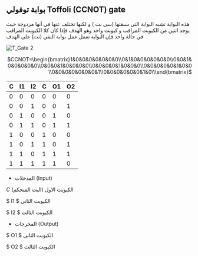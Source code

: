 ## بوابة توفولي Toffoli (CCNOT) gate



هذه البوابة تشبه البوابة التي سبقتها (سي نت ) و لكنها تختلف عنها في أنها مزدوجة حيث يوجد اثنين من الكيوبت المراقب و كيوبت واحد وهو الهدف 
فإذا كان كلا الكيوبت المراقب في حالة واحد فإن البوابة تعمل عمل بوابة النفي (نت) على الهدف




![T_Gate 2](~/images/Toffoli.png)

<div align="right">
     $CCNOT=\begin{bmatrix}1&0&0&0&0&0&0&0\\0&1&0&0&0&0&0&0\\0&0&1&0&0&0&0&0\\0&0&0&1&0&0&0&0\\0&0&0&0&1&0&0&0\\0&0&0&0&0&1&0&0\\0&0&0&0&0&0&0&1\\0&0&0&0&0&0&1&0\\\end{bmatrix}$
</div>







| C  | I1 | I2 | C  |  O1|  O2| 
|--- |--- |--- |--- |--- |--- |
| 0  | 0  |  0 |  0 | 0  | 0  |
| 0  | 0  |  1 |  0 | 0  | 1  |
| 0  | 1  |  0 |  0 | 1  | 0  |
| 0  | 1  |  1 |  0 | 1  | 1  |
| 1  | 0  |  0 |  1 | 0  | 0  |
| 1  | 0  |  1 |  1 | 0  | 1  |
| 1  | 1  |  0 |  1 | 1  | 1  |
| 1  | 1  |  1 |  1 | 1  | 0  |


- المدخلات (Input)

$C$  الكيوبت الاول (البت المتحكم)

$ I1 $  الكيوبت الثاني 

$ I2 $  الكيوبت الثالث 

- المخرجات (Output) 

$ O1 $ الكيوبت الثاني 

$ O2 $  الكيوبت الثالث 




<!-- https://www.researchgate.net/figure/Truth-table-and-quantum-circuit-of-Toffoli-gate_fig3_338021358 -->
